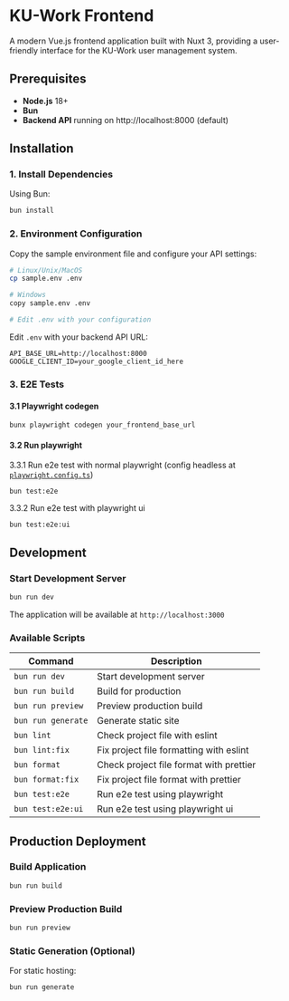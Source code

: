 # KU-Work Frontend

A modern Vue.js frontend application built with Nuxt 3, providing a user-friendly interface for the KU-Work user management system.

## Prerequisites

- **Node.js** 18+
- **Bun**
- **Backend API** running on http://localhost:8000 (default)

## Installation

### 1. Install Dependencies

Using Bun:

```bash
bun install
```

### 2. Environment Configuration

Copy the sample environment file and configure your API settings:

```bash
# Linux/Unix/MacOS
cp sample.env .env

# Windows
copy sample.env .env

# Edit .env with your configuration
```

Edit `.env` with your backend API URL:

```env
API_BASE_URL=http://localhost:8000
GOOGLE_CLIENT_ID=your_google_client_id_here
```

### 3. E2E Tests
#### 3.1 Playwright codegen
```
bunx playwright codegen your_frontend_base_url
```

#### 3.2 Run playwright
3.3.1 Run e2e test with normal playwright (config headless at [`playwright.config.ts`](./playwright.config.ts))
```
bun test:e2e
```

3.3.2 Run e2e test with playwright ui
```
bun test:e2e:ui
```

## Development

### Start Development Server

```bash
bun run dev
```

The application will be available at `http://localhost:3000`

### Available Scripts

| Command            | Description                             |
| ------------------ | --------------------------------------- |
| `bun run dev`      | Start development server                |
| `bun run build`    | Build for production                    |
| `bun run preview`  | Preview production build                |
| `bun run generate` | Generate static site                    |
| `bun lint`         | Check project file with eslint          |
| `bun lint:fix`     | Fix project file formatting with eslint |
| `bun format`       | Check project file format with prettier |
| `bun format:fix`   | Fix project file format with prettier   |
| `bun test:e2e`     | Run e2e test using playwright           |
| `bun test:e2e:ui`  | Run e2e test using playwright ui        |

## Production Deployment

### Build Application

```bash
bun run build
```

### Preview Production Build

```bash
bun run preview
```

### Static Generation (Optional)

For static hosting:

```bash
bun run generate
```
